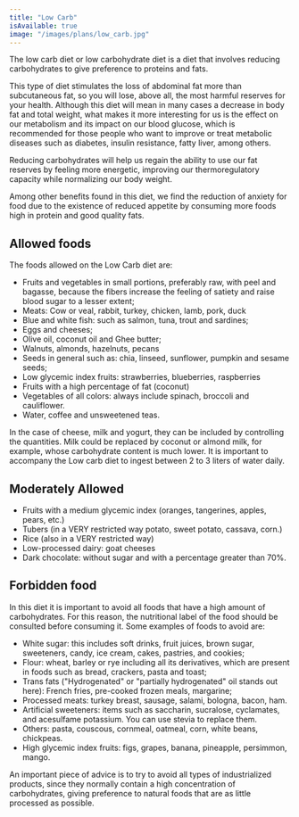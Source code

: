 ```yaml
---
title: "Low Carb"
isAvailable: true
image: "/images/plans/low_carb.jpg"
---
```


The low carb diet or low carbohydrate diet is a diet that involves reducing carbohydrates to give preference to proteins and fats.

This type of diet stimulates the loss of abdominal fat more than subcutaneous fat, so you will lose, above all, the most harmful reserves for your health.
Although this diet will mean in many cases a decrease in body fat and total weight, what makes it more interesting for us is the effect on our metabolism and its impact on our blood glucose, which is recommended for those people who want to improve or treat metabolic diseases such as diabetes, insulin resistance, fatty liver, among others.

Reducing carbohydrates will help us regain the ability to use our fat reserves by feeling more energetic, improving our thermoregulatory capacity while normalizing our body weight.

Among other benefits found in this diet, we find the reduction of anxiety for food due to the existence of reduced appetite by consuming more foods high in protein and good quality fats.

## **Allowed foods**

The foods allowed on the Low Carb diet are:

- Fruits and vegetables in small portions, preferably raw, with peel and bagasse, because the fibers increase the feeling of satiety and raise blood sugar to a lesser extent;
- Meats: Cow or veal, rabbit, turkey, chicken, lamb, pork, duck
- Blue and white fish: such as salmon, tuna, trout and sardines;
- Eggs and cheeses;
- Olive oil, coconut oil and Ghee butter;
- Walnuts, almonds, hazelnuts, pecans
- Seeds in general such as: chia, linseed, sunflower, pumpkin and sesame seeds;
- Low glycemic index fruits: strawberries, blueberries, raspberries
- Fruits with a high percentage of fat (coconut)
- Vegetables of all colors: always include spinach, broccoli and cauliflower.
- Water, coffee and unsweetened teas.

In the case of cheese, milk and yogurt, they can be included by controlling the quantities. Milk could be replaced by coconut or almond milk, for example, whose carbohydrate content is much lower. It is important to accompany the Low carb diet to ingest between 2 to 3 liters of water daily.

## **Moderately Allowed**

- Fruits with a medium glycemic index (oranges, tangerines, apples, pears, etc.)
- Tubers (in a VERY restricted way potato, sweet potato, cassava, corn.)
- Rice (also in a VERY restricted way)
- Low-processed dairy: goat cheeses
- Dark chocolate: without sugar and with a percentage greater than 70%.

## **Forbidden food**

In this diet it is important to avoid all foods that have a high amount of carbohydrates. For this reason, the nutritional label of the food should be consulted before consuming it. Some examples of foods to avoid are:

- White sugar: this includes soft drinks, fruit juices, brown sugar, sweeteners, candy, ice cream, cakes, pastries, and cookies;
- Flour: wheat, barley or rye including all its derivatives, which are present in foods such as bread, crackers, pasta and toast;
- Trans fats ("Hydrogenated" or "partially hydrogenated" oil stands out here): French fries, pre-cooked frozen meals, margarine;
- Processed meats: turkey breast, sausage, salami, bologna, bacon, ham.
- Artificial sweeteners: items such as saccharin, sucralose, cyclamates, and acesulfame potassium. You can use stevia to replace them.
- Others: pasta, couscous, cornmeal, oatmeal, corn, white beans, chickpeas.
- High glycemic index fruits: figs, grapes, banana, pineapple, persimmon, mango.

An important piece of advice is to try to avoid all types of industrialized products, since they normally contain a high concentration of carbohydrates, giving preference to natural foods that are as little processed as possible.
